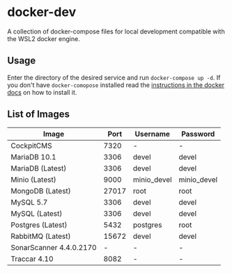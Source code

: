 # docker-dev

A collection of docker-compose files for local development compatible with the WSL2 docker engine.

## Usage

Enter the directory of the desired service and run `docker-compose up -d`. If you don't have `docker-comopose` installed read the [instructions in the docker docs](https://docs.docker.com/compose/install/) on how to install it.

## List of Images

| Image                   | Port  | Username    | Password    |
| ----------------------- | ----- | ----------- | ----------- |
| CockpitCMS              | 7320  | -           | -           |
| MariaDB 10.1            | 3306  | devel       | devel       |
| MariaDB (Latest)        | 3306  | devel       | devel       |
| Minio (Latest)          | 9000  | minio_devel | minio_devel |
| MongoDB (Latest)        | 27017 | root        | root        |
| MySQL 5.7               | 3306  | devel       | devel       |
| MySQL (Latest)          | 3306  | devel       | devel       |
| Postgres (Latest)       | 5432  | postgres    | root        |
| RabbitMQ (Latest)       | 15672 | devel       | devel       |
| SonarScanner 4.4.0.2170 | -     | -           | -           |
| Traccar 4.10            | 8082  | -           | -           |
